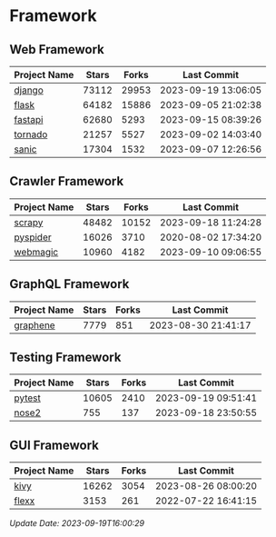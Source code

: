# Framework

## Web Framework
| Project Name | Stars | Forks | Last Commit |
| ------------ | ----- | ----- | ----------- |
| [django](https://github.com/django/django) | 73112 | 29953 | 2023-09-19 13:06:05 |
| [flask](https://github.com/pallets/flask) | 64182 | 15886 | 2023-09-05 21:02:38 |
| [fastapi](https://github.com/tiangolo/fastapi) | 62680 | 5293 | 2023-09-15 08:39:26 |
| [tornado](https://github.com/tornadoweb/tornado) | 21257 | 5527 | 2023-09-02 14:03:40 |
| [sanic](https://github.com/sanic-org/sanic) | 17304 | 1532 | 2023-09-07 12:26:56 |

## Crawler Framework
| Project Name | Stars | Forks | Last Commit |
| ------------ | ----- | ----- | ----------- |
| [scrapy](https://github.com/scrapy/scrapy) | 48482 | 10152 | 2023-09-18 11:24:28 |
| [pyspider](https://github.com/binux/pyspider) | 16026 | 3710 | 2020-08-02 17:34:20 |
| [webmagic](https://github.com/code4craft/webmagic) | 10960 | 4182 | 2023-09-10 09:06:55 |

## GraphQL Framework
| Project Name | Stars | Forks | Last Commit |
| ------------ | ----- | ----- | ----------- |
| [graphene](https://github.com/graphql-python/graphene) | 7779 | 851 | 2023-08-30 21:41:17 |

## Testing Framework
| Project Name | Stars | Forks | Last Commit |
| ------------ | ----- | ----- | ----------- |
| [pytest](https://github.com/pytest-dev/pytest) | 10605 | 2410 | 2023-09-19 09:51:41 |
| [nose2](https://github.com/nose-devs/nose2) | 755 | 137 | 2023-09-18 23:50:55 |

## GUI Framework
| Project Name | Stars | Forks | Last Commit |
| ------------ | ----- | ----- | ----------- |
| [kivy](https://github.com/kivy/kivy) | 16262 | 3054 | 2023-08-26 08:00:20 |
| [flexx](https://github.com/flexxui/flexx) | 3153 | 261 | 2022-07-22 16:41:15 |

*Update Date: 2023-09-19T16:00:29*